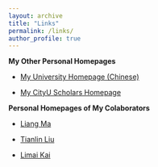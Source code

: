 ```yaml
---
layout: archive
title: "Links"
permalink: /links/
author_profile: true
---
```



<b>My Other Personal Homepages</b>
* [My University Homepage (Chinese)](https://irm.ruc.edu.cn/szdw/zzjs/ajysfl/z_szrw/4ef9e882399147abac7d8342c994aacb.htm)

* [My CityU Scholars Homepage](https://scholars.cityu.edu.hk/en/persons/zekun-yang(d3b367eb-cecf-4553-b3f6-48e1084bad68).html)


<b>Personal Homepages of My Colaborators</b>
* [Liang Ma](http://liangma.weebly.com/)

* [Tianlin Liu](https://tianlinliu.com/)

* [Limai Kai](https://sites.google.com/view/kaligraph/)
